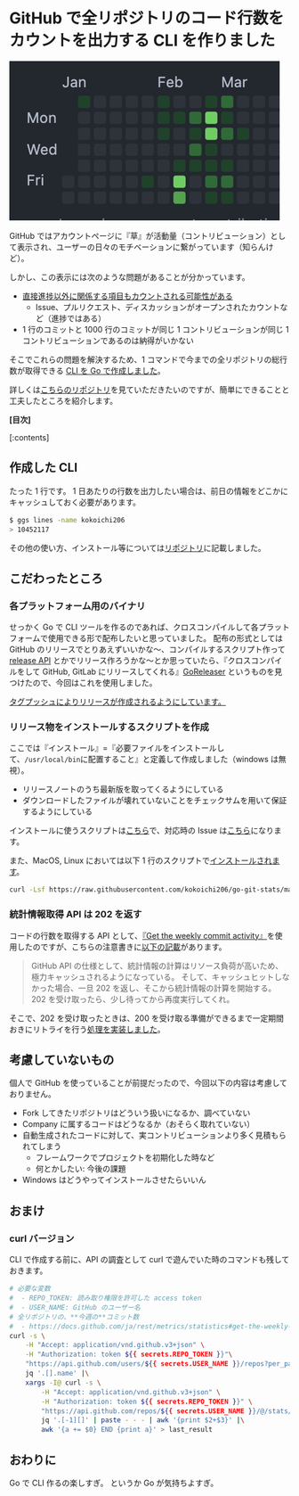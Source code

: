 # GitHub で全リポジトリのコード行数をカウントを出力する CLI を作りました

![](./img/gh_grass.png)

GitHub ではアカウントページに『草』が活動量（コントリビューション）として表示され、ユーザーの日々のモチベーションに繋がっています（知らんけど）。

しかし、この表示には次のような問題があることが分かっています。

- [直接進捗以外に関係する項目もカウントされる可能性がある](https://docs.github.com/ja/account-and-profile/setting-up-and-managing-your-github-profile/managing-contribution-settings-on-your-profile/why-are-my-contributions-not-showing-up-on-my-profile#about-your-contribution-graph)
  - Issue、プルリクエスト、ディスカッションがオープンされたカウントなど（進捗ではある）
- 1 行のコミットと 1000 行のコミットが同じ 1 コントリビューションが同じ 1 コントリビューションであるのは納得がいかない

そこでこれらの問題を解決するため、1 コマンドで今までの全リポジトリの総行数が取得できる [CLI を Go で作成しました](https://github.com/kokoichi206/go-git-stats)。

詳しくは[こちらのリポジトリ](https://github.com/kokoichi206/go-git-stats)を見ていただきたいのですが、簡単にできることと工夫したところを紹介します。

**[目次]**

[:contents]

## 作成した CLI

たった 1 行です。
1 日あたりの行数を出力したい場合は、前日の情報をどこかにキャッシュしておく必要があります。

```sh
$ ggs lines -name kokoichi206
> 10452117
```

その他の使い方、インストール等については[リポジトリ](https://github.com/kokoichi206/go-git-stats)に記載しました。

## こだわったところ

### 各プラットフォーム用のバイナリ

せっかく Go で CLI ツールを作るのであれば、クロスコンパイルして各プラットフォームで使用できる形で配布したいと思っていました。
配布の形式としては GitHub のリリースでとりあえずいいかな〜、コンパイルするスクリプト作って [release API](https://docs.github.com/ja/rest/releases/assets#upload-a-release-asset) とかでリリース作ろうかな〜とか思っていたら、『クロスコンパイルをして GitHub, GitLab にリリースしてくれる』[GoReleaser](https://goreleaser.com/) というものを見つけたので、今回はこれを使用しました。

[タグプッシュによりリリースが作成されるようにしています。](https://github.com/kokoichi206/go-git-stats/blob/main/.github/workflows/release.yml#L23-L30)

### リリース物をインストールするスクリプトを作成

ここでは『インストール』=『必要ファイルをインストールして、`/usr/local/bin`に配置すること』と定義して作成しました（windows は無視）。

- リリースノートのうち最新版を取ってくるようにしている
- ダウンロードしたファイルが壊れていないことをチェックサムを用いて保証するようにしている

インストールに使うスクリプトは[こちら](https://github.com/kokoichi206/go-git-stats/blob/main/_tools/scripts/installer.sh)で、対応時の Issue は[こちら](https://github.com/kokoichi206/go-git-stats/issues/10)になります。

また、MacOS, Linux においては以下 1 行のスクリプトで[インストールされます](https://github.com/kokoichi206/go-git-stats#how-to-install)。

```sh
curl -Lsf https://raw.githubusercontent.com/kokoichi206/go-git-stats/main/_tools/scripts/installer.sh | bash
```

### 統計情報取得 API は 202 を返す

コードの行数を取得する API として、[『Get the weekly commit activity』](https://docs.github.com/ja/rest/metrics/statistics#get-the-weekly-commit-activity)を使用したのですが、こちらの注意書きに[以下の記載](https://docs.github.com/en/rest/metrics/statistics#a-word-about-caching)があります。

> GitHub API の仕様として、統計情報の計算はリソース負荷が高いため、極力キャッシュされるようになっている。
> そして、キャッシュヒットしなかった場合、一旦 202 を返し、そこから統計情報の計算を開始する。
> 202 を受け取ったら、少し待ってから再度実行してくれ。

そこで、202 を受け取ったときは、200 を受け取る準備ができるまで一定期間おきにリトライを行う[処理を実装しました](https://github.com/kokoichi206/go-git-stats/blob/main/api/stats.go#L59-L65)。

## 考慮していないもの

個人で GitHub を使っていることが前提だったので、今回以下の内容は考慮しておりません。

- Fork してきたリポジトリはどういう扱いになるか、調べていない
- Company に属するコードはどうなるか（おそらく取れていない）
- 自動生成されたコードに対して、実コントリビューションより多く見積もられてしまう
  - フレームワークでプロジェクトを初期化した時など
  - 何とかしたい: 今後の課題
- Windows はどうやってインストールさせたらいいん

## おまけ

### curl バージョン

CLI で作成する前に、API の調査として curl で遊んでいた時のコマンドも残しておきます。

```sh
# 必要な変数
#  - REPO_TOKEN: 読み取り権限を許可した access token
#  - USER_NAME: GitHub のユーザー名
# 全リポジトリの、**今週の**コミット数
#  - https://docs.github.com/ja/rest/metrics/statistics#get-the-weekly-commit-count
curl -s \
    -H "Accept: application/vnd.github.v3+json" \
    -H "Authorization: token ${{ secrets.REPO_TOKEN }}"\
    "https://api.github.com/users/${{ secrets.USER_NAME }}/repos?per_page=100" |\
    jq '.[].name' |\
    xargs -I@ curl -s \
        -H "Accept: application/vnd.github.v3+json" \
        -H "Authorization: token ${{ secrets.REPO_TOKEN }}" \
        "https://api.github.com/repos/${{ secrets.USER_NAME }}/@/stats/code_frequency" |\
        jq '.[-1][]' | paste - - - | awk '{print $2+$3}' |\
        awk '{a += $0} END {print a}' > last_result
```

## おわりに

Go で CLI 作るの楽しすぎ。
というか Go が気持ちよすぎ。
